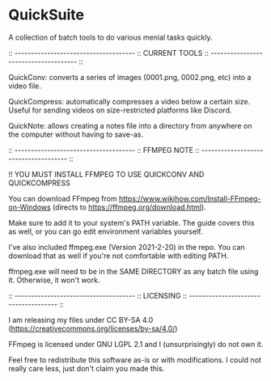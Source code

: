 # QuickSuite

A collection of batch tools to do various menial tasks quickly.

:: ------------------------------------- :: 
CURRENT TOOLS 
:: ------------------------------------- ::

QuickConv: converts a series of images (0001.png, 0002.png, etc) into a video file.

QuickCompress: automatically compresses a video below a certain size. Useful for sending videos on size-restricted platforms like Discord.

QuickNote: allows creating a notes file into a directory from anywhere on the computer without having to save-as.

:: ------------------------------------- :: 
FFMPEG NOTE 
:: ------------------------------------- ::

!! YOU MUST INSTALL FFMPEG TO USE QUICKCONV AND QUICKCOMPRESS

You can download FFmpeg from https://www.wikihow.com/Install-FFmpeg-on-Windows (directs to https://ffmpeg.org/download.html).

Make sure to add it to your system's PATH variable. The guide covers this as well, or you can go edit environment variables yourself.


I've also included ffmpeg.exe (Version 2021-2-20) in the repo. You can download that as well if you're not comfortable with editing PATH.

ffmpeg.exe will need to be in the SAME DIRECTORY as any batch file using it. Otherwise, it won't work.

:: ------------------------------------- :: 
LICENSING 
:: ------------------------------------- ::

I am releasing my files under CC BY-SA 4.0 (https://creativecommons.org/licenses/by-sa/4.0/)

FFmpeg is licensed under GNU LGPL 2.1 and I (unsurprisingly) do not own it.

Feel free to redistribute this software as-is or with modifications. I could not really care less, just don't claim you made this.
